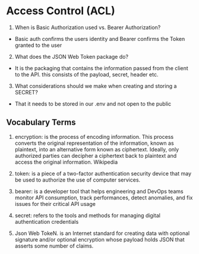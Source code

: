 
# Access Control (ACL)

1. When is Basic Authorization used vs. Bearer Authorization?
- Basic auth confirms the users identity and Bearer confirms the Token granted to the user 

2. What does the JSON Web Token package do?
- It is the packaging that contains the information passed from the client to the API. this consists of the payload, secret, header etc.  

3. What considerations should we make when creating and storing a SECRET?
- That it needs to be stored in our .env and not open to the public

## Vocabulary Terms

1. encryption:  is the process of encoding information. This process converts the original representation of the information, known as plaintext, into an alternative form known as ciphertext. Ideally, only authorized parties can decipher a ciphertext back to plaintext and access the original information. Wikipedia

2. token:  is a piece of a two-factor authentication security device that may be used to authorize the use of computer services.

3. bearer: is a developer tool that helps engineering and DevOps teams monitor API consumption, track performances, detect anomalies, and fix issues for their critical API usage

4. secret: refers to the tools and methods for managing digital authentication credentials 

5. Json Web TokeN. is an Internet standard for creating data with optional signature and/or optional encryption whose payload holds JSON that asserts some number of claims.